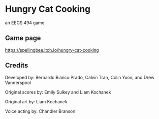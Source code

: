 # Hungry Cat Cooking

an EECS 494 game

## Game page

https://spellingbee.itch.io/hungry-cat-cooking

## Credits

Developed by: Bernardo Bianco Prado, Calvin Tran, Colin Yoon, and Drew Vanderspool

Original scores by: Emily Sulkey and Liam Kochanek

Original art by: Liam Kochanek

Voice acting by: Chandler Branson

